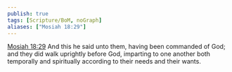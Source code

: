 ```yaml
---
publish: true
tags: [Scripture/BoM, noGraph]
aliases: ["Mosiah 18:29"]
---
```

[Mosiah 18:29](https://churchofjesuschrist.org/study/scriptures/bofm/mosiah/18?lang=eng&id=p29#p29) And this he said unto them, having been commanded of God; and they did walk uprightly before God, imparting to one another both temporally and spiritually according to their needs and their wants.

